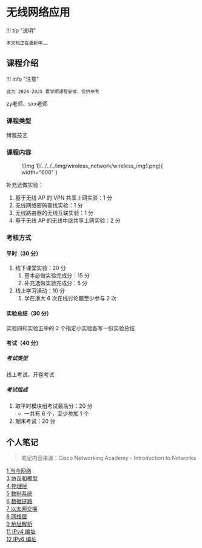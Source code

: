 # 无线网络应用

!!! tip "说明"

    本文档正在更新中……

## 课程介绍

!!! info "注意"

    此为 2024-2025 夏学期课程安排，仅供参考

zy老师、sxx老师

### 课程类型

博雅技艺

### 课程内容

<figure markdown="span">
  ![Img 1](../../../img/wireless_network/wireless_img1.png){ width="600" }
</figure>

补充选做实验：

1. 基于无线 AP 的 VPN 共享上网实验：1 分
2. 无线网络密码查找实验：1 分
3. 无线路由器的无线互联实验：1 分
4. 基于无线 AP 的无线中继共享上网实验：2 分

### 考核方式

#### 平时（30 分）

1. 线下课堂实验：20 分
      1. 基本必做实验完成分：15 分
      2. 补充选做实验完成分：5 分
2. 线上学习活动：10 分
      1. 学在浙大 6 次在线讨论题至少参与 2 次

#### 实验总结（30 分）

实验四和实验五中的 2 个指定小实验各写一份实验总结

#### 考试（40 分）

##### 考试类型

线上考试，开卷考试

##### 考试组成

1. 取平时模块组考试最高分：20 分
      - 一共有 6 个，至少参加 1 个
2. 期末考试：20 分

## 个人笔记

> 笔记内容来源：Cisco Networking Academy - Introduction to Networks

[1 当今网络](./ch1.md)<br/>
[3 协议和模型](./ch3.md)<br/>
[4 物理层](./ch4.md)<br/>
[5 数制系统](./ch5.md)<br/>
[6 数据链路](./ch6.md)<br/>
[7 以太网交换](./ch7.md)<br/>
[8 网络层](./ch8.md)<br/>
[9 地址解析](./ch9.md)<br/>
[11 IPv4 编址](./ch11.md)<br/>
[12 IPv6 编址](./ch12.md)